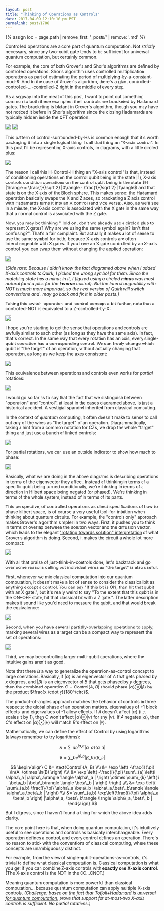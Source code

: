 ```yaml
---
layout: post
title: "Thinking of Operations as Controls"
date: 2017-04-09 12:10:10 pm PST
permalink: post/1706
---
```


{% assign loc = page.path | remove_first: '_posts/' | remove: '.md' %}

Controlled operations are a core part of quantum computation.
Not *strictly* necessary, since any two-qubit gate tends to be sufficient for universal quantum computation, but certainly common.

For example, the core of both Grover's and Shor's algorithms are defined by controlled operations.
Shor's algorithm uses controlled multiplication operations as part of estimating the period of multiplying-by-a-constant-mod-$R$.
And in the case of Grover's algorithm, there's a giant controlled-controlled-...-controlled-Z right in the middle of every step.

As a segway into the meat of this post, I want to point out something common to both these examples: their controls are bracketed by Hadamard gates.
The bracketing is blatant in Grover's algorithm, though you may have not noticed it before in Shor's algorithm since the closing Hadamards are typically hidden inside the QFT operation:

<img style="max-width:100%; border:1px solid gray;" src="/assets/{{ loc }}/grover-brackets-controls.png"/>

<img style="max-width:100%; border:1px solid gray;" src="/assets/{{ loc }}/shor-brackets-controls.png"/>

This pattern of control-surrounded-by-Hs is common enough that it's worth packaging it into a single logical thing.
I call that thing an "X-axis control".
In this post I'll be representing X-axis controls, in diagrams, with a little circled plus:

<img style="max-width:100%; border:1px solid gray;" src="/assets/{{ loc }}/x-axis-control.png"/>

The reason I call this H-Control-H thing an "X-axis control" is that, instead of conditioning operations on the control qubit being in the state $|1\rangle$, X-axis controls condition operations on the control qubit being in the state $H |1\rangle = \frac{1}{\sqrt 2} |0\rangle - \frac{1}{\sqrt 2} |1\rangle$ and that state is on the X axis of the Bloch sphere.
This makes sense: the Hadamard operation basically swaps the X and Z axes, so bracketing a Z axis control with Hadamards turns it into an X control (and vice versa).
Also, as we'll see in a minute, the X-axis control is associated with the X gate in the same way that a normal control is associated with the Z gate.

Now, you may be thinking "Hold on, don't we already use a circled plus to represent X gates? Why are we using the same symbol again? Isn't that confusing?".
That's a fair complaint.
But actually it makes a lot of sense to use the same symbol for both, because X-axis controls are often interchangeable with X gates.
If you have an X gate controlled by an X-axis control, you can swap them without changing the applied operation:

<img style="max-width:100%; border:1px solid gray;" src="/assets/{{ loc }}/cxnot-swap-no-effect.png"/>

*(Side note: Because I didn't know the fact diagramed above when I added X-axis controls to Quirk, I picked the wrong symbol for them.
Since the matching state has a minus in it, I figured using a circled __minus__ was most natural (and a plus for the __inverse__ control).
But the interchangeability with NOT is much more important, so the next version of Quirk will switch conventions and I may go back and fix it in older posts.)*

Taking this switch-operation-and-control concept a bit further, note that a controlled-NOT is equivalent to a Z-controlled-by-X:

<img style="max-width:100%; border:1px solid gray;" src="/assets/{{ loc }}/czx-equals-zcx.png"/>

I hope you're starting to get the sense that operations and controls are awfully similar to each other (as long as they have the same axis).
In fact, that's correct.
In the same way that every rotation has an axis, every single-qubit operation has a corresponding control.
We can freely change which qubit is "the target" of an operation, without actually changing that operation, as long as we keep the axes consistent:

<img style="max-width:100%; border:1px solid gray;" src="/assets/{{ loc }}/target-does-not-matter.png"/>

This equivalence between operations and controls even works for *partial* rotations:

<img style="max-width:100%; border:1px solid gray;" src="/assets/{{ loc }}/target-does-not-matter-partial.png"/>

I would go so far as to say that the fact that we distinguish between "operation" and "control", at least in the cases diagramed above, is just a historical accident.
A vestigial spandrel inherited from classical computing.

In the context of *quantum* computing, it often doesn't make to sense to call out *any* of the wires as "the target" of an operation.
Diagrammatically, taking a hint from a common notation for CZs, we drop the whole "target" thing and just use a bunch of linked controls:

<img style="max-width:100%; border:1px solid gray;" src="/assets/{{ loc }}/no-target-notation.png"/>

For partial rotations, we can use an outside indicator to show how much to phase:

<img style="max-width:100%; border:1px solid gray;" src="/assets/{{ loc }}/no-target-notation-partial.png"/>

Basically, what we are doing in the above diagrams is describing operations in terms of the eigenvector they affect.
Instead of thinking in terms of a specific qubit being turned conditionally, we're thinking in terms of a direction in Hilbert space being negated (or phased).
We're thinking in terms of the whole system, instead of in terms of its parts.

This perspective, of controlled operations as direct specifications of how to phase hilbert space, is of course a very useful tool-for-intuition when thinking about quantum circuits.
For example, the "controls only" approach makes Grover's algorithm simpler in two ways.
First, it pushes you to think in terms of overlap between the solution vector and the diffusion vector, which leads to the elegant ["rotating towards solution" interpretation](https://en.wikipedia.org/wiki/Grover%27s_algorithm#Geometric_proof_of_correctness) of what Grover's algorithm is doing.
Second, it makes the circuit a whole lot more compact:

<img style="max-width:100%; border:1px solid gray;" src="/assets/{{ loc }}/grover-x-axis.png"/>

With all that praise of just-think-in-controls done, let's backtrack and go over some reasons calling out individual wires as "the target" is also useful.

First, whenever we mix classical computation into our quantum computation, it doesn't make a lot of sense to consider the classical bit as anything except a control.
You can say "If this bit is ON, then hit that qubit with an X gate.", but it's really weird to say "To the extent that this qubit is in the ON+OFF state, hit that classical bit with a Z gate.".
The latter description makes it sound like you'd need to measure the qubit, and that would break the equivalence:

<img style="max-width:100%; border:1px solid gray;" src="/assets/{{ loc }}/classical-cnot-flip.png"/>

Second, when you have several partially-overlapping operations to apply, marking several wires as a target can be a compact way to represent the set of operations:

<img style="max-width:100%; border:1px solid gray;" src="/assets/{{ loc }}/targets-as-repetition.png"/>

Third, we may be controlling larger multi-qubit operations, where the intuitive gains aren't as good.

Note that there *is* a way to generalize the operation-as-control concept to large operations.
Basically, if $|\alpha\rangle$ is an eigenvector of $A$ that gets phased by $x$ degrees, and $|\beta\rangle$ is an eigenvector of $B$ that gets phased by $y$ degrees, then the combined operation $C = \text{Control}(A, B)$ should phase $|\alpha\rangle \otimes |\beta\rangle$ by the product $\frac{x \cdot y}{180^\circ}$.

The product-of-angles approach matches the behavior of controls in three respects: the global phase of an operation matters, eigenvalues of +1 block effects, and eigenvalues of -1 allow effects.
If $A$ doesn't affect $|\alpha\rangle$ (i.e. scales it by 1), then $C$ won't affect $|\alpha\rangle \otimes |v\rangle$ for any $|v\rangle$.
If $A$ negates $|\alpha\rangle$, then $C$'s effect on $|\alpha\rangle \otimes |v\rangle$ will match $B$'s effect on $|v\rangle$.

Mathematically, we can define the effect of $\text{Control}$ by using logarithms (always remember to try logarithms):

$$A = \sum\_a e^{i \alpha\_a} |\alpha\_a\rangle \langle \alpha\_a |$$

$$B = \sum\_b e^{i \beta\_b} |\beta\_b\rangle \langle \beta\_b |$$

$$
\begin{align}
C
&=
\text{Control}(A, B)
\\\\
&=
\exp \left( -\frac{i}{\pi} \ln(A) \otimes \ln(B) \right)
\\\\
&=
\exp \left( -\frac{i}{\pi} \sum\_{a} \left(i \alpha\_a |\alpha\_a\rangle \langle \alpha\_a | \right) \otimes \sum\_{b} \left( i \beta\_b |\beta\_b\rangle \langle \beta\_b | \right) \right)
\\\\
&=
\exp \left( \sum\_{a,b} \frac{i}{\pi} \alpha\_a \beta\_b |\alpha\_a,\beta\_b\rangle \langle \alpha\_a,\beta\_b | \right)
\\\\
&=
\sum\_{a,b} \exp\left(\frac{i}{\pi} \alpha\_a \beta\_b \right) |\alpha\_a, \beta\_b\rangle \langle \alpha\_a, \beta\_b |
\end{align}
$$

But I digress, since I haven't found a thing for which the above idea adds clarity.

The core point here is that, when doing quantum computation, it's intuitively useful to see operations and controls as basically interchangeable.
Every operation defines a control, and every control defines an operation.
There's no reason to stick with the conventions of classical computing, where these concepts are unambiguously distinct.

For example, from the view of single-qubit-operations-as-controls, it's trivial to define what classical computation is.
Classical computation is what you get if you can combine Z-axis controls with **exactly one X-axis control**. (The X-axis control is the NOT in the CC...CNOT.)

Meaning quantum computation is more powerful than classical computation... because quantum computation can apply multiple X-axis controls.
*(Challenge: based on the fact that [Toffoli+Hadamard is universal for quantum computation](https://arxiv.org/abs/quant-ph/0301040), prove that support for at-most-two X-axis controls is sufficient.
No partial rotations.)*
